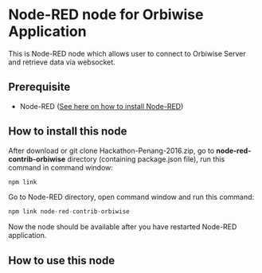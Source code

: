 # Node-RED node for Orbiwise Application
This is Node-RED node which allows user to connect to Orbiwise Server and retrieve data via websocket.

## Prerequisite
* Node-RED ([See here on how to install Node-RED](https://nodered.org/docs/getting-started/installation))

## How to install this node

After download or git clone Hackathon-Penang-2016.zip, go to <b>node-red-contrib-orbiwise</b> directory (containing package.json file), run this command in command window: 
```c
npm link
```
Go to Node-RED directory, open command window and run this command: 
```c
npm link node-red-contrib-orbiwise
```
Now the node should be available after you have restarted Node-RED application.

## How to use this node

